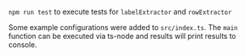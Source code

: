 `npm run test` to execute tests for `labelExtractor` and `rowExtractor`

Some example configurations were added to `src/index.ts`. The `main` function can be executed via ts-node and results will print results to console.
